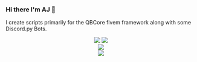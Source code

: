 ### Hi there I'm AJ 👋

I create scripts primarily for the QBCore fivem framework along with some Discord.py Bots.
<p align="center">
  <img src="https://github-readme-stats.vercel.app/api/pin/?username=ihyajb&repo=ax-inventory&theme=dracula">
  <img src="https://github-readme-stats.vercel.app/api/pin/?username=ihyajb&repo=qb-traphouse&theme=dracula">
  <br>
  <img src="https://github-readme-stats.vercel.app/api?username=ihyajb&count_private=true&show_icons=true&theme=dracula&layout=compact">
  <br>
  <img src="https://github-readme-stats.vercel.app/api/top-langs/?username=ihyajb&theme=dracula">
</p>
